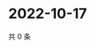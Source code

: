 # 2022-10-17

共 0 条

<!-- BEGIN WEIBO -->
<!-- 最后更新时间 Mon Oct 17 2022 19:19:35 GMT+0800 (China Standard Time) -->

<!-- END WEIBO -->
